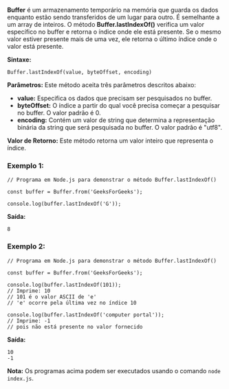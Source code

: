 **Buffer** é um armazenamento temporário na memória que guarda os dados enquanto estão sendo transferidos de um lugar para outro. É semelhante a um array de inteiros. O método **Buffer.lastIndexOf()** verifica um valor específico no buffer e retorna o índice onde ele está presente. Se o mesmo valor estiver presente mais de uma vez, ele retorna o último índice onde o valor está presente.

**Sintaxe:**

```
Buffer.lastIndexOf(value, byteOffset, encoding)
```

**Parâmetros:** Este método aceita três parâmetros descritos abaixo:
- **value:** Especifica os dados que precisam ser pesquisados no buffer.
- **byteOffset:** O índice a partir do qual você precisa começar a pesquisar no buffer. O valor padrão é 0.
- **encoding:** Contém um valor de string que determina a representação binária da string que será pesquisada no buffer. O valor padrão é "utf8".

**Valor de Retorno:** Este método retorna um valor inteiro que representa o índice.

### Exemplo 1:

```
// Programa em Node.js para demonstrar o método Buffer.lastIndexOf()

const buffer = Buffer.from('GeeksForGeeks');

console.log(buffer.lastIndexOf('G'));
```

**Saída:**

```
8
```

### Exemplo 2:

```
// Programa em Node.js para demonstrar o método Buffer.lastIndexOf()

const buffer = Buffer.from('GeeksForGeeks');

console.log(buffer.lastIndexOf(101));
// Imprime: 10
// 101 é o valor ASCII de 'e'
// 'e' ocorre pela última vez no índice 10

console.log(buffer.lastIndexOf('computer portal'));
// Imprime: -1
// pois não está presente no valor fornecido
```

**Saída:**

```
10
-1
```

**Nota:** Os programas acima podem ser executados usando o comando `node index.js`.



